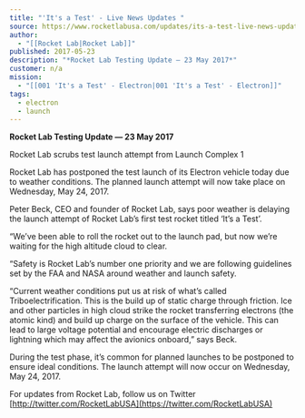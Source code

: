```yaml
---
title: "'It's a Test' - Live News Updates "
source: https://www.rocketlabusa.com/updates/its-a-test-live-news-updates-2/
author:
  - "[[Rocket Lab|Rocket Lab]]"
published: 2017-05-23
description: "*Rocket Lab Testing Update ― 23 May 2017*"
customer: n/a
mission:
  - "[[001 'It's a Test' - Electron|001 'It's a Test' - Electron]]"
tags:
  - electron
  - launch
---
```

**Rocket Lab Testing Update ― 23 May 2017**

Rocket Lab scrubs test launch attempt from Launch Complex 1

Rocket Lab has postponed the test launch of its Electron vehicle today due to weather conditions. The planned launch attempt will now take place on Wednesday, May 24, 2017.

Peter Beck, CEO and founder of Rocket Lab, says poor weather is delaying the launch attempt of Rocket Lab’s first test rocket titled ‘It’s a Test’.

“We’ve been able to roll the rocket out to the launch pad, but now we’re waiting for the high altitude cloud to clear.

“Safety is Rocket Lab’s number one priority and we are following guidelines set by the FAA and NASA around weather and launch safety.

“Current weather conditions put us at risk of what’s called Triboelectrification. This is the build up of static charge through friction. Ice and other particles in high cloud strike the rocket transferring electrons (the atomic kind) and build up charge on the surface of the vehicle. This can lead to large voltage potential and encourage electric discharges or lightning which may affect the avionics onboard,” says Beck.

During the test phase, it’s common for planned launches to be postponed to ensure ideal conditions. The launch attempt will now occur on Wednesday, May 24, 2017.

For updates from Rocket Lab, follow us on Twitter [http://twitter.com/RocketLabUSA](https://twitter.com/RocketLabUSA)
